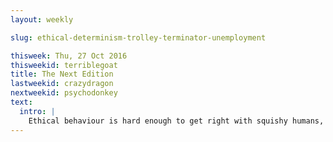 ```yaml
---
layout: weekly

slug: ethical-determinism-trolley-terminator-unemployment

thisweek: Thu, 27 Oct 2016
thisweekid: terriblegoat
title: The Next Edition
lastweekid: crazydragon
nextweekid: psychodonkey
text:
  intro: |
    Ethical behaviour is hard enough to get right with squishy humans, so it's unsurprising that there is a lot of conversation happening around how we translate "right and wrong" into code, even as that code threatens the economic and productive welfare of our society. As Andrew Ng says, "The biggest ethical question today is actually not AI sentience but unemployment". Fortunately, the Chairman of the White House Council of Economic Advisors disputes potential job losses because they'll be replaced by new ones. The real problem? Not _enough_ AI! Right on.
---
```

